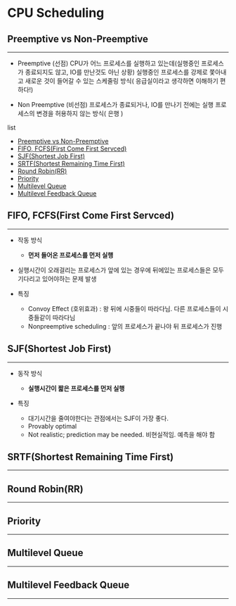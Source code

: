 # CPU Scheduling


## Preemptive vs Non-Preemptive

---

- Preemptive (선점)
  CPU가 어느 프로세스를 실행하고 있는데(실행중인 프로세스가 종료되지도 않고, IO를 만난것도 아닌 상황) 실행중인 프로세스를 강제로 쫓아내고 새로운 것이 들어갈 수 있는 스케줄링 방식( 응급실이라고 생각하면 이해하기 편하다!)

- Non Preemptive (비선점)
 프로세스가 종료되거나, IO를 만나기 전에는 실행 프로세스의 변경을 허용하지 않는 방식( 은행 )



list
  - [Preemptive vs Non-Preemptive](#preemptive-vs-non-preemptive)
  - [FIFO, FCFS(First Come First Servced)](#-fifo-fcfsfirst-come-first-servced)
  - [SJF(Shortest Job First)](#-sjfshortest-job-first)
  - [SRTF(Shortest Remaining Time First)](#-srtfshortest-remaining-time-first)
  - [Round Robin(RR)](#-round-robinrr)
  - [Priority](#-priority)
  - [Multilevel Queue](#-multilevel-queue)
  - [Multilevel Feedback Queue](#-multilevel-feedback-queue)


## FIFO, FCFS(First Come First Servced)
---

- 작동 방식
  - **먼저 들어온 프로세스를 먼저 실행**

- 실행시간이 오래걸리는 프로세스가 앞에 있는 경우에 뒤에있는 프로세스들은 모두 기다리고 있어야하는 문제 발생

- 특징
  - Convoy Effect (호위효과) : 왕 뒤에 시중들이 따라다님. 다른 프로세스들이 시중들같이 따라다님
  - Nonpreemptive scheduling : 앞의 프로세스가 끝나야 뒤 프로세스가 진행


## SJF(Shortest Job First)
---

- 동작 방식
  - **실행시간이 짧은 프로세스를 먼저 실행**

- 특징
  - 대기시간을 줄여야한다는 관점에서는 SJF이 가장 좋다.
  - Provably optimal
  - Not realistic; prediction may be needed. 비현실적임. 예측을 해야 함
## SRTF(Shortest Remaining Time First)
---





## Round Robin(RR)
---





## Priority
---





## Multilevel Queue
---




## Multilevel Feedback Queue
---






